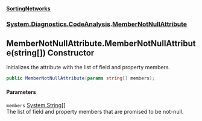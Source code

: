 #### [SortingNetworks](index.md 'index')
### [System.Diagnostics.CodeAnalysis](System_Diagnostics_CodeAnalysis.md 'System.Diagnostics.CodeAnalysis').[MemberNotNullAttribute](System_Diagnostics_CodeAnalysis_MemberNotNullAttribute.md 'System.Diagnostics.CodeAnalysis.MemberNotNullAttribute')
## MemberNotNullAttribute.MemberNotNullAttribute(string[]) Constructor
Initializes the attribute with the list of field and property members.  
```csharp
public MemberNotNullAttribute(params string[] members);
```
#### Parameters
<a name='System_Diagnostics_CodeAnalysis_MemberNotNullAttribute_MemberNotNullAttribute(string__)_members'></a>
`members` [System.String](https://docs.microsoft.com/en-us/dotnet/api/System.String 'System.String')[[]](https://docs.microsoft.com/en-us/dotnet/api/System.Array 'System.Array')  
The list of field and property members that are promised to be not-null.  
  
